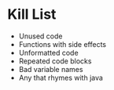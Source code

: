 Kill List
=========
* Unused code
* Functions with side effects
* Unformatted code
* Repeated code blocks
* Bad variable names
* Any that rhymes with java